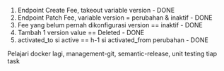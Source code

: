 1. Endpoint Create Fee, takeout variable version - DONE
2. Endpoint Patch Fee, variable version = perubahan & inaktif - DONE
3. Fee yang belum pernah dikonfigurasi version == inaktif  - DONE
4. Tambah 1 version value == Deleted - DONE
5. activated_to si active == h-1 si activated_from perubahan - DONE


Pelajari docker lagi, management-git, semantic-release, unit  testing tiap task